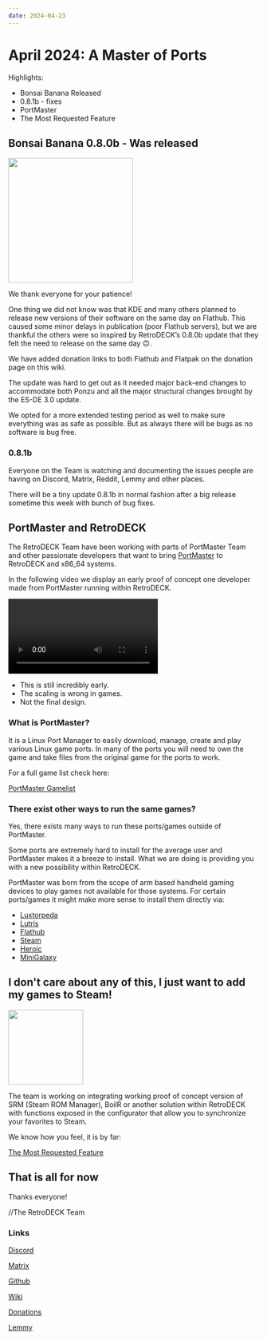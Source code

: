 ```yaml
---
date: 2024-04-23
---
```


# April 2024: A Master of Ports

Highlights:

- Bonsai Banana Released
- 0.8.1b - fixes
- PortMaster
- The Most Requested Feature

<!-- more -->

## Bonsai Banana 0.8.0b - Was released

<img src="../../../bonsai-banana.png" width="250">

We thank everyone for your patience!

One thing we did not know was that KDE and many others planned to release new versions of their software on the same day on Flathub. This caused some minor delays in publication (poor Flathub servers), but we are thankful the others were so inspired by RetroDECK’s 0.8.0b update that they felt the need to release on the same day 🙃.

We have added donation links to both Flathub and Flatpak on the donation page on this wiki.

The update was hard to get out as it needed major back-end changes to accommodate both Ponzu and all the major structural changes brought by the ES-DE 3.0 update.

We opted for a more extended testing period as well to make sure everything was as safe as possible. But as always there will be bugs as no software is bug free.

### 0.8.1b

Everyone on the Team is watching and documenting the issues people are having on Discord, Matrix, Reddit, Lemmy and other places.

There will be a tiny update 0.8.1b in normal fashion after a big release sometime this week with bunch of bug fixes.

## PortMaster and RetroDECK

The RetroDECK Team have been working with parts of PortMaster Team and other passionate developers that want to bring [PortMaster](https://portmaster.games/index.html) to RetroDECK and x86_64 systems.

In the following video we display an early proof of concept one developer made from PortMaster running within RetroDECK.

![type:video](pm-retrodeck.mp4)

- This is still incredibly early.
- The scaling is wrong in games.
- Not the final design.

### What is PortMaster?

It is a Linux Port Manager to easily download, manage, create and play various Linux game ports.
In many of the ports you will need to own the game and take files from the original game for the ports to work.

For a full game list check here:

[PortMaster Gamelist](https://portmaster.games/games.html)

### There exist other ways to run the same games?

Yes, there exists many ways to run these ports/games outside of PortMaster.

Some ports are extremely hard to install for the average user and PortMaster makes it a breeze to install.
What we are doing is providing you with a new possibility within RetroDECK.

PortMaster was born from the scope of arm based handheld gaming devices to play games not available for those systems.
For certain ports/games it might make more sense to install them directly via:

- [Luxtorpeda](https://github.com/dreamer/luxtorpeda)
- [Lutris](https://lutris.net/)
- [Flathub](https://flathub.org/en)
- [Steam](https://store.steampowered.com/)
- [Heroic](https://heroicgameslauncher.com/)
- [MiniGalaxy](https://sharkwouter.github.io/minigalaxy/)


## I don't care about any of this, I just want to add my games to Steam!

<img src="../../..//add-to-steam.jpg" width="150">

The team is working on integrating working proof of concept version of SRM (Steam ROM Manager), BoilR or another solution within RetroDECK with functions exposed in the configurator that allow you to synchronize your favorites to Steam.

We know how you feel, it is by far:

[The Most Requested Feature](https://soundcloud.com/lazorne/the-most-requested-feature-1/s-ZU517nfk95h?si=82f784da8bae467f8655d43fdadb15a8)


## That is all for now

Thanks everyone!

//The RetroDECK Team

### Links

[Discord](https://discord.gg/WDc5C9YWMx)

[Matrix](https://matrix.to/#/#retrodeck:matrix.org)

[Github](https://github.com/XargonWan/RetroDECK)

[Wiki](https://github.com/XargonWan/RetroDECK/wiki)

[Donations](https://retrodeck.readthedocs.io/en/latest/wiki_about/donations-licenses/)

[Lemmy](https://lemmy.zip/c/retrodeck)<br/>
